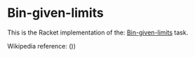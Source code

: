 # Bin-given-limits

This is the Racket implementation of the: [Bin-given-limits](https://rosettacode.org/wiki/Bin-given-limits) task.

Wikipedia reference: ())

